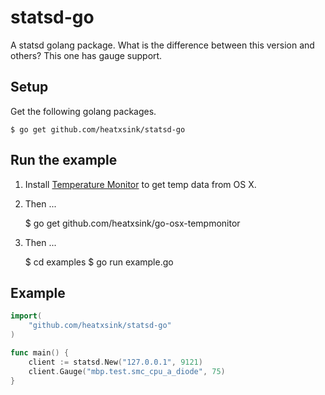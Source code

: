 statsd-go
=========
A statsd golang package. What is the difference between this version and others? This one has gauge support.

Setup
-----
Get the following golang packages.

	
	$ go get github.com/heatxsink/statsd-go

Run the example
---------------
1. Install [Temperature Monitor](http://www.bresink.com/osx/TemperatureMonitor.html) to get temp data from OS X.
1. Then ...

	$ go get github.com/heatxsink/go-osx-tempmonitor

1. Then ...

	$ cd examples
	$ go run example.go


Example
-------
```go
import(
	"github.com/heatxsink/statsd-go"
)

func main() {
	client := statsd.New("127.0.0.1", 9121)
	client.Gauge("mbp.test.smc_cpu_a_diode", 75)
}
```
